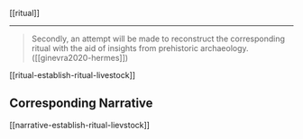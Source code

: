 [[ritual]]

---

> Secondly, an attempt will be made to reconstruct the corresponding ritual with the aid of insights from prehistoric archaeology.  ([[ginevra2020-hermes]])

[[ritual-establish-ritual-livestock]]

## Corresponding Narrative
[[narrative-establish-ritual-lievstock]]